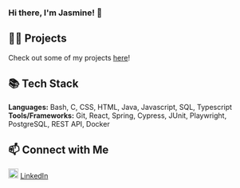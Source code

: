 ### Hi there, I'm Jasmine! 👋

<!--
**jastaggart/jastaggart** is a ✨ _special_ ✨ repository because its `README.md` (this file) appears on your GitHub profile.

Here are some ideas to get you started:

- 🔭 I’m currently working on ...
- 🌱 I’m currently learning ...
- 👯 I’m looking to collaborate on ...
- 🤔 I’m looking for help with ...
- 💬 Ask me about ...
- 📫 How to reach me: ...
- 😄 Pronouns: ...
- ⚡ Fun fact: ...
-->

## 👩‍💻 Projects 
Check out some of my projects [here](https://github.com/jastaggart/Portfolio)!

## 📚 Tech Stack
<b>Languages:</b> Bash, C, CSS, HTML, Java, Javascript, SQL, Typescript <br>
<b>Tools/Frameworks:</b> Git, React, Spring, Cypress, JUnit, Playwright, PostgreSQL, REST API, Docker

## 📫 Connect with Me
[<img src="https://github.com/jastaggart/jastaggart/assets/97905407/31832415-2db3-4692-a9c0-f1a2d498fa88" alt="linkedin" width="20"/>](https://www.linkedin.com/in/jasmine-taggart/) [LinkedIn](https://www.linkedin.com/in/jasmine-taggart/)
